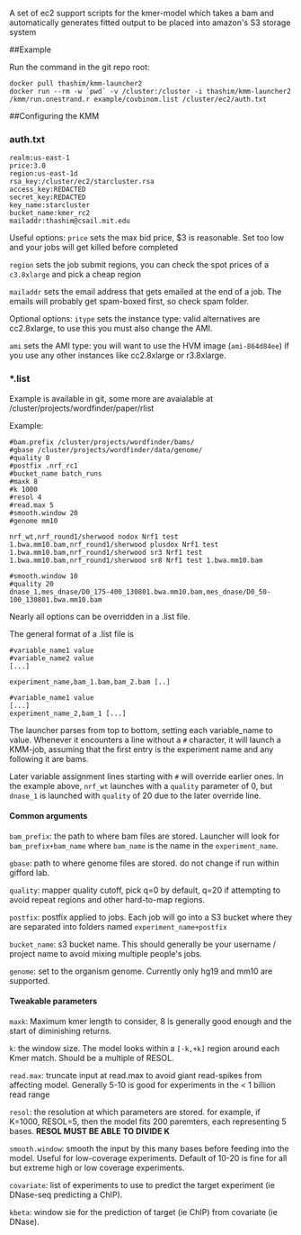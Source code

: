 
A set of ec2 support scripts for the kmer-model which takes a bam and automatically generates fitted output to be placed into amazon's S3 storage system


##Example

Run the command in the git repo root:

```
docker pull thashim/kmm-launcher2
docker run --rm -w `pwd` -v /cluster:/cluster -i thashim/kmm-launcher2 /kmm/run.onestrand.r example/covbinom.list /cluster/ec2/auth.txt
```

##Configuring the KMM

### auth.txt
```
realm:us-east-1
price:3.0
region:us-east-1d
rsa_key:/cluster/ec2/starcluster.rsa
access_key:REDACTED
secret_key:REDACTED
key_name:starcluster
bucket_name:kmer_rc2
mailaddr:thashim@csail.mit.edu
```

Useful options:
`price` sets the max bid price, $3 is reasonable. Set too low and your jobs will get killed before completed

`region` sets the job submit regions, you can check the spot prices of a `c3.8xlarge` and pick a cheap region

`mailaddr` sets the email address that gets emailed at the end of a job. The emails will probably get spam-boxed first, so check spam folder.

Optional options:
`itype` sets the instance type: valid alternatives are cc2.8xlarge, to use this you must also change the AMI.

`ami` sets the AMI type: you will want to use the HVM image (`ami-864d84ee`) if you use any other instances like cc2.8xlarge or r3.8xlarge.

### *.list

Example is available in git, some more are avaialable at /cluster/projects/wordfinder/paper/rlist

Example:
```
#bam.prefix /cluster/projects/wordfinder/bams/
#gbase /cluster/projects/wordfinder/data/genome/
#quality 0
#postfix .nrf_rc1
#bucket_name batch_runs
#maxk 8
#k 1000
#resol 4
#read.max 5
#smooth.window 20
#genome mm10

nrf_wt,nrf_round1/sherwood nodox Nrf1 test 1.bwa.mm10.bam,nrf_round1/sherwood plusdox Nrf1 test 1.bwa.mm10.bam,nrf_round1/sherwood sr3 Nrf1 test 1.bwa.mm10.bam,nrf_round1/sherwood sr8 Nrf1 test 1.bwa.mm10.bam

#smooth.window 10
#quality 20
dnase_1,mes_dnase/D0_175-400_130801.bwa.mm10.bam,mes_dnase/D0_50-100_130801.bwa.mm10.bam
```
Nearly all options can be overridden in a .list file.

The general format of a .list file is
```
#variable_name1 value
#variable_name2 value
[...]

experiment_name,bam_1.bam,bam_2.bam [..]

#variable_name1 value
[...]
experiment_name_2,bam_1 [...]
```

The launcher parses from top to bottom, setting each variable_name to value. Whenever it encounters a line without a `#` character, it will launch a KMM-job, assuming that the first entry is the experiment name and any following it are bams.

Later variable assignment lines starting with `#` will override earlier ones. In the example above, `nrf_wt` launches with a `quality` parameter of 0, but `dnase_1` is launched with `quality` of 20 due to the later override line.

#### Common arguments

`bam_prefix`: the path to where bam files are stored. Launcher will look for `bam_prefix+bam_name` where `bam_name` is the name in the `experiment_name`.

`gbase`: path to where genome files are stored. do not change if run within gifford lab.

`quality`: mapper quality cutoff, pick q=0 by default, q=20 if attempting to avoid repeat regions and other hard-to-map regions.

`postfix`: postfix applied to jobs. Each job will go into a S3 bucket where they are separated into folders named `experiment_name+postfix`

`bucket_name`: s3 bucket name. This should generally be your username / project name to avoid mixing multiple people's jobs.

`genome`: set to the organism genome. Currently only hg19 and mm10 are supported.

#### Tweakable parameters

`maxk`: Maximum kmer length to consider, 8 is generally good enough and the start of diminishing returns.

`k`: the window size. The model looks within a `[-k,+k]` region around each Kmer match. Should be a multiple of RESOL.

`read.max`: truncate input at read.max to avoid giant read-spikes from affecting model. Generally 5-10 is good for experiments in the < 1 billion read range


`resol`: the resolution at which parameters are stored. for example, if K=1000, RESOL=5, then the model fits 200 paremters, each representing 5 bases. **RESOL MUST BE ABLE TO DIVIDE K**

`smooth.window`: smooth the input by this many bases before feeding into the model. Useful for low-coverage experiments. Default of 10-20 is fine for all but extreme high or low coverage experiments.

`covariate`: list of experiments to use to predict the target experiment (ie DNase-seq predicting a ChIP).

`kbeta`: window sie for the prediction of target (ie ChIP) from covariate (ie DNase).
